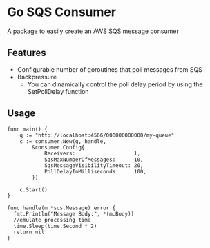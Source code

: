 # Go SQS Consumer

A package to easily create an AWS SQS message consumer

## Features

* Configurable number of goroutines that poll messages from SQS
* Backpressure
  - You can dinamically control the poll delay period by using the SetPollDelay function

## Usage

```golang
func main() {
	q := "http://localhost:4566/000000000000/my-queue"
	c := consumer.New(q, handle,
		&consumer.Config{
			Receivers:                   1,
			SqsMaxNumberOfMessages:      10,
			SqsMessageVisibilityTimeout: 20,
			PollDelayInMilliseconds:     100,
		})

	c.Start()
}

func handle(m *sqs.Message) error {
  fmt.Println("Message Body:", *(m.Body))
  //emulate processing time
  time.Sleep(time.Second * 2) 
  return nil
}
